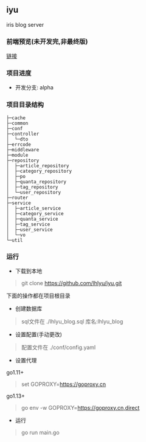 ## iyu
iris blog server

### 前端预览(未开发完,非最终版)

[链接]( https://lhlyu.github.io/blog/?v=1.0)

### 项目进度

- 开发分支: alpha

### 项目目录结构

```
├─cache
├─common
├─conf
├─controller
│  └─dto
├─errcode
├─middleware
├─module
├─repository
│  ├─article_repository
│  ├─category_repository
│  ├─po
│  ├─quanta_repository
│  ├─tag_repository
│  └─user_repository
├─router
├─service
│  ├─article_service
│  ├─category_service
│  ├─quanta_service
│  ├─tag_service
│  ├─user_service
│  └─vo
└─util

```

### 运行

- 下载到本地

> git clone https://github.com/lhlyu/iyu.git

下面的操作都在项目根目录

- 创建数据库

> sql文件在 ./lhlyu_blog.sql
> 库名:lhlyu_blog

- 设置配置(手动更改)

> 配置文件在 ./conf/config.yaml

- 设置代理

go1.11+     
> set GOPROXY=https://goproxy.cn

go1.13+ 
> go env -w GOPROXY=https://goproxy.cn,direct

- 运行
> go run main.go
